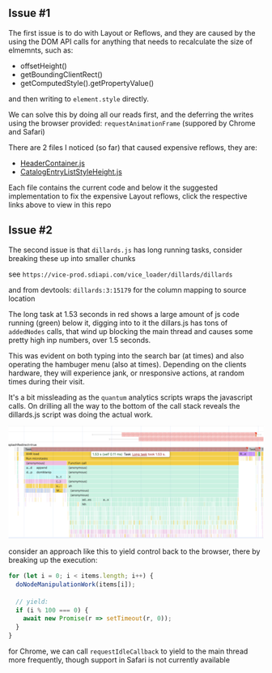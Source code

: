 ## Issue #1

The first issue is to do with Layout or Reflows, and they are caused by the using the DOM API calls for anything that needs to recalculate the size of elmemnts, such as:
- offsetHeight()
- getBoundingClientRect()
- getComputedStyle().getPropertyValue()

and then writing to `element.style` directly.

We can solve this by doing all our reads first, and the deferring the writes using the browser provided: `requestAnimationFrame` (suppored by Chrome and Safari)

There are 2 files I noticed (so far) that caused expensive reflows, they are:
- [HeaderContainer.js](./src/HeaderContainer.js)
- [CatalogEntryListStyleHeight.js](./src/CatalogEntryListStyleHeight.js)

Each file contains the current code and below it the suggested implementation to fix the expensive Layout reflows, click the respective links above to view in this repo


## Issue #2


The second issue is that `dillards.js` has long running tasks, consider breaking these up into smaller chunks 

see `https://vice-prod.sdiapi.com/vice_loader/dillards/dillards`

and from devtools: `dillards:3:15179` for the column mapping to source location


The long task at 1.53 seconds in red shows a large amount of js code running (green) below it, digging into to it the dillars.js has tons of `addedNodes` calls, that wind up blocking the main thread and causes some pretty high inp numbers, over 1.5 seconds.

This was evident on both typing into the search bar (at times) and also operating the hambuger menu (also at times).  Depending on the clients hardware, they will experience jank, or nresponsive actions, at random times during their visit.

It's a bit missleading as the `quantum` analytics scripts wraps the javascript calls.  On drilling all the way to the bottom of the call stack reveals the dillards.js script was doing the actual work.

![long-task-blocking-thread](./long-task-blocking.png)


consider an approach like this to yield control back to the browser, there by breaking up the execution:

```js
for (let i = 0; i < items.length; i++) {
  doNodeManipulationWork(items[i]);

  // yield:
  if (i % 100 === 0) {
    await new Promise(r => setTimeout(r, 0));
  }
}
```

for Chrome, we can call `requestIdleCallback` to yield to the main thread more frequently, though support in Safari is not currently available